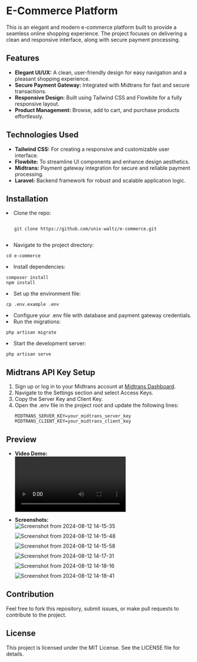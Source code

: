 # E-Commerce Platform

This is an elegant and modern e-commerce platform built to provide a seamless online shopping experience. The project focuses on delivering a clean and responsive interface, along with secure payment processing.

## Features

- **Elegant UI/UX:** A clean, user-friendly design for easy navigation and a pleasant shopping experience.
- **Secure Payment Gateway:** Integrated with Midtrans for fast and secure transactions.
- **Responsive Design:** Built using Tailwind CSS and Flowbite for a fully responsive layout.
- **Product Management:** Browse, add to cart, and purchase products effortlessly.

## Technologies Used

- **Tailwind CSS:** For creating a responsive and customizable user interface.
- **Flowbite:** To streamline UI components and enhance design aesthetics.
- **Midtrans:** Payment gateway integration for secure and reliable payment processing.
- **Laravel:** Backend framework for robust and scalable application logic.

## Installation

<li>Clone the repo:
    <pre><code>
   git clone https://github.com/unix-waltz/e-commerce.git
    </code></pre>
</li>
<li>Navigate to the project directory:
    <pre><code>cd e-commerce</code></pre>
</li>
<li>Install dependencies:
    <pre><code>composer install
npm install</code></pre>
</li>
<li>Set up the environment file:
    <pre><code>cp .env.example .env</code></pre>
</li>
<li>Configure your .env file with database and payment gateway credentials.</li>
<li>Run the migrations:
    <pre><code>php artisan migrate</code></pre>
</li>
<li>Start the development server:
    <pre><code>php artisan serve</code></pre>
</li>
</ol>

<h2>Midtrans API Key Setup</h2>
<ol>
<li>Sign up or log in to your Midtrans account at <a href="https://midtrans.com">Midtrans Dashboard</a>.</li>
<li>Navigate to the Settings section and select Access Keys.</li>
<li>Copy the Server Key and Client Key.</li>
<li>Open the .env file in the project root and update the following lines:
    <pre><code>MIDTRANS_SERVER_KEY=your_midtrans_server_key
MIDTRANS_CLIENT_KEY=your_midtrans_client_key</code></pre>
</li>
</ol>

<h2>Preview</h2>
<ul>
    <li>
        <strong>Video Demo:</strong><br>
        <video controls style="max-width: 100%; height: auto; margin-bottom: 10px;">
            <source src="https://github.com/user-attachments/assets/f682bd07-5d6c-4c38-8b63-17bf0f626a5f" type="video/webm">
            Your browser does not support the video tag.
        </video>
    </li>
    <li>
        <strong>Screenshots:</strong><br>
        <img src="https://github.com/user-attachments/assets/85221f3c-770e-4cd6-8b46-6fc255c0919a" alt="Screenshot from 2024-08-12 14-15-35" style="max-width: 100%; height: auto; margin-bottom: 10px;">
        <img src="https://github.com/user-attachments/assets/d5c4f574-7f2e-49e2-96f1-0e952820d8eb" alt="Screenshot from 2024-08-12 14-15-48" style="max-width: 100%; height: auto; margin-bottom: 10px;">
        <img src="https://github.com/user-attachments/assets/c0b725ef-6cd2-4414-9a40-7d801b5b7624" alt="Screenshot from 2024-08-12 14-15-58" style="max-width: 100%; height: auto; margin-bottom: 10px;">
        <img src="https://github.com/user-attachments/assets/d5163d95-bd62-4a52-adec-0a5a9c66a3cb" alt="Screenshot from 2024-08-12 14-17-31" style="max-width: 100%; height: auto; margin-bottom: 10px;">
        <img src="https://github.com/user-attachments/assets/97261a6a-9f05-4932-b4dd-16ee1193979b" alt="Screenshot from 2024-08-12 14-18-16" style="max-width: 100%; height: auto; margin-bottom: 10px;">
        <img src="https://github.com/user-attachments/assets/8cc2abe9-d33c-4ea3-b4f5-b05892fc20bc" alt="Screenshot from 2024-08-12 14-18-41" style="max-width: 100%; height: auto;">
    </li>
</ul>



<h2>Contribution</h2>
<p>Feel free to fork this repository, submit issues, or make pull requests to contribute to the project.</p>

<h2>License</h2>
<p>This project is licensed under the MIT License. See the LICENSE file for details.</p>

</div>
</body>
</html>
